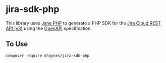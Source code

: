 # jira-sdk-php

This library uses [Jane PHP](https://github.com/janephp/janephp) to generate a PHP SDK for the [Jira Cloud REST API (v3)](https://developer.atlassian.com/cloud/jira/platform/rest/v3/intro/) using the [OpenAPI](https://swagger.io/specification/) specification.

## To Use

    composer require nhaynes/jira-sdk-php
